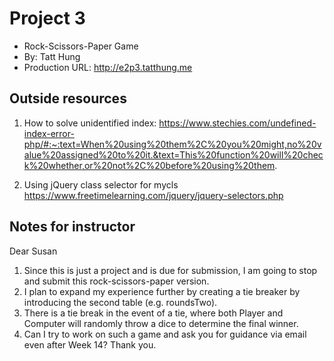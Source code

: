 # Project 3
+ Rock-Scissors-Paper Game
+ By: Tatt Hung
+ Production URL: <http://e2p3.tatthung.me>

## Outside resources
1. How to solve unidentified index: https://www.stechies.com/undefined-index-error-php/#:~:text=When%20using%20them%2C%20you%20might,no%20value%20assigned%20to%20it.&text=This%20function%20will%20check%20whether,or%20not%2C%20before%20using%20them.

2. Using jQuery class selector for mycls https://www.freetimelearning.com/jquery/jquery-selectors.php

## Notes for instructor
Dear Susan 
1. Since this is just a project and is due for submission, I am going to stop and submit this rock-scissors-paper version.
2. I plan to expand my experience further by creating a tie breaker by introducing the second table (e.g. roundsTwo).
3. There is a tie break in the event of a tie, where both Player and Computer will randomly throw a dice to determine the final winner.
4. Can I try to work on such a game and ask you for guidance via email even after Week 14? 
Thank you.